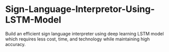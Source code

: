 # Sign-Language-Interpretor-Using-LSTM-Model
Build an efficient sign language interpreter using deep learning LSTM model which requires less cost, time, and technology while maintaining high accuracy.
